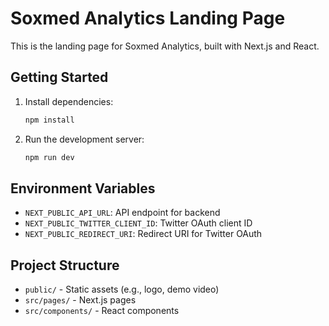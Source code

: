 # Soxmed Analytics Landing Page

This is the landing page for Soxmed Analytics, built with Next.js and React.

## Getting Started

1. Install dependencies:
   ```bash
   npm install
   ```
2. Run the development server:
   ```bash
   npm run dev
   ```

## Environment Variables

- `NEXT_PUBLIC_API_URL`: API endpoint for backend
- `NEXT_PUBLIC_TWITTER_CLIENT_ID`: Twitter OAuth client ID
- `NEXT_PUBLIC_REDIRECT_URI`: Redirect URI for Twitter OAuth

## Project Structure

- `public/` - Static assets (e.g., logo, demo video)
- `src/pages/` - Next.js pages
- `src/components/` - React components
